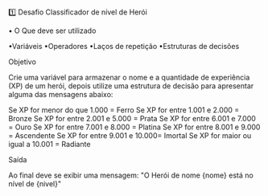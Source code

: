 1️⃣ Desafio Classificador de nível de Herói

• O Que deve ser utilizado

•Variáveis
•Operadores
•Laços de repetição
•Estruturas de decisões

Objetivo

Crie uma variável para armazenar o nome e a quantidade de experiência (XP) de um herói, depois utilize uma estrutura de decisão para apresentar alguma das mensagens abaixo:

Se XP for menor do que 1.000 = Ferro
Se XP for entre 1.001 e 2.000 = Bronze
Se XP for entre 2.001 e 5.000 = Prata 
Se XP for entre 6.001 e 7.000 = Ouro 
Se XP for entre 7.001 e 8.000 = Platina 
Se XP for entre 8.001 e 9.000 = Ascendente 
Se XP for entre 9.001 e 10.000= Imortal 
Se XP for maior ou igual a 10.001 = Radiante

Saída

Ao final deve se exibir uma mensagem: "O Herói de nome {nome} está no nível de {nivel}"